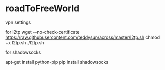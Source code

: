 # roadToFreeWorld
vpn settings

for l2tp
wget --no-check-certificate https://raw.githubusercontent.com/teddysun/across/master/l2tp.sh
chmod +x l2tp.sh
./l2tp.sh

for shadowsocks

apt-get install python-pip
pip install shadowsocks
